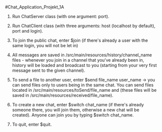 #Chat_Application_Projekt_1A

1. Run ChatServer class (with one argument: port).

2. Run ChatClient class (with three arguments: host (localhost by default), port and login).

3. To join the public chat, enter $join (if there's already a user with the same login, you will not be let in)

4. All messages are saved in /src/main/resources/history/channel_name files - whenever you join in a channel that you've already been in, history will be loaded and broadcast to you (starting from your very first message sent to the given channel).

5. To send a file to another user, enter $send file_name user_name -> you can send files only to users being in the same chat. You can send files located in /src/main/resources/toSend/file_name and (these files will be saved in /src/main/resources/received/file_name).

6. To create a new chat, enter $switch chat_name (if there's already someone there, you will join them, otherwise a new chat will be created). Anyone can join you by typing $switch chat_name.

7. To quit, enter $quit.